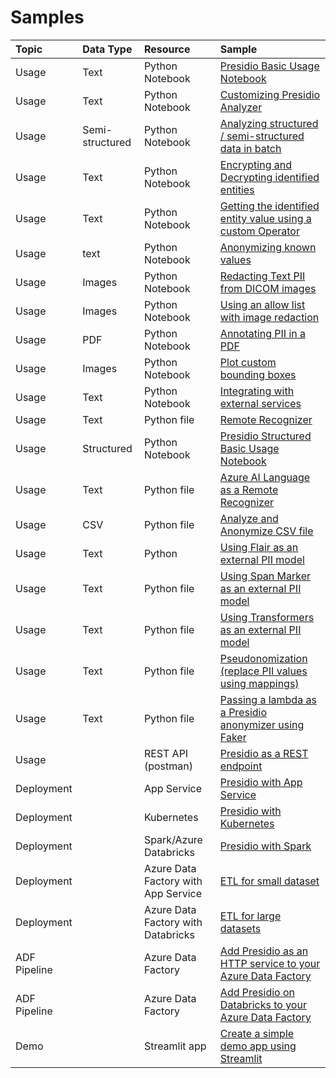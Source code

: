 # Samples

| Topic       |     Data Type     |Resource                                  | Sample                                                                                                                                          |
| :---------- |:--------------------------------------| :---------------------------------| :---------------------------------------------------------------------------------------------------------------------------------------------- |
| Usage | Text      | Python Notebook                       | [Presidio Basic Usage Notebook](https://github.com/microsoft/presidio/blob/main/docs/samples//python/presidio_notebook.ipynb)  |
| Usage | Text       | Python Notebook                       | [Customizing Presidio Analyzer](https://github.com/microsoft/presidio/blob/main/docs/samples//python/customizing_presidio_analyzer.ipynb) |
| Usage | Semi-structured       | Python Notebook                       | [Analyzing structured / semi-structured data in batch](https://github.com/microsoft/presidio/blob/main/docs/samples//python/batch_processing.ipynb)|
| Usage | Text       | Python Notebook                       | [Encrypting and Decrypting identified entities](https://github.com/microsoft/presidio/blob/main/docs/samples//python/encrypt_decrypt.ipynb)|
| Usage | Text       | Python Notebook                       | [Getting the identified entity value using a custom Operator](https://github.com/microsoft/presidio/blob/main/docs/samples/python/getting_entity_values.ipynb)|
| Usage | text       | Python Notebook                       | [Anonymizing known values](https://github.com/microsoft/presidio/blob/main/docs/samples/python/Anonymizing%20known%20values.ipynb)
| Usage | Images       | Python Notebook                       | [Redacting Text PII from DICOM images](python/example_dicom_image_redactor.ipynb)
| Usage | Images        | Python Notebook                       | [Using an allow list with image redaction](https://github.com/microsoft/presidio/blob/main/docs/samples/python/image_redaction_allow_list_approach.ipynb)
| Usage | PDF   | Python Notebook                       | [Annotating PII in a PDF](https://github.com/microsoft/presidio/blob/main/docs/samples/python/example_pdf_annotation.ipynb)
| Usage | Images     | Python Notebook                       | [Plot custom bounding boxes](https://github.com/microsoft/presidio/blob/main/docs/samples/python/plot_custom_bboxes.ipynb)
| Usage | Text     | Python Notebook                       | [Integrating with external services](https://github.com/microsoft/presidio/blob/main/docs/samples/python/integrating_with_external_services.ipynb) |
| Usage | Text       | Python file                               | [Remote Recognizer](https://github.com/microsoft/presidio/blob/main/docs/samples/python/example_remote_recognizer.py) |
| Usage | Structured     | Python Notebook                       | [Presidio Structured Basic Usage Notebook](https://github.com/microsoft/presidio/blob/main/docs/samples/python/example_structured.ipynb) |
| Usage | Text      | Python file                               | [Azure AI Language as a Remote Recognizer](python/text_analytics/index.md)  |
| Usage | CSV       | Python file                               | [Analyze and Anonymize CSV file](https://github.com/microsoft/presidio/blob/main/docs/samples/python/process_csv_file.py) |
| Usage | Text      | Python                                | [Using Flair as an external PII model](https://github.com/microsoft/presidio/blob/main/docs/samples/python/flair_recognizer.py)|
| Usage | Text      | Python file                               | [Using Span Marker as an external PII model](https://github.com/microsoft/presidio/blob/main/docs/samples/python/span_marker_recognizer.py)|
| Usage | Text      | Python file                               | [Using Transformers as an external PII model](python/transformers_recognizer/index.md)|
| Usage | Text      | Python file                               | [Pseudonomization (replace PII values using mappings)](https://github.com/microsoft/presidio/blob/main/docs/samples/python/pseudonomyzation.ipynb)|
| Usage | Text      | Python file                               | [Passing a lambda as a Presidio anonymizer using Faker](https://github.com/microsoft/presidio/blob/main/docs/samples/python/example_custom_lambda_anonymizer.py)|
| Usage      | | REST API (postman)                    | [Presidio as a REST endpoint](docker/index.md)|
| Deployment | | App Service                           | [Presidio with App Service](deployments/app-service/index.md)|
| Deployment | | Kubernetes                            | [Presidio with Kubernetes](deployments/k8s/index.md)|
| Deployment | | Spark/Azure Databricks                | [Presidio with Spark](deployments/spark/index.md)|
| Deployment | | Azure Data Factory with App Service   | [ETL for small dataset](deployments/data-factory/presidio-data-factory.md#option-1-presidio-as-an-http-rest-endpoint) |
| Deployment | | Azure Data Factory with Databricks    | [ETL for large datasets](deployments/data-factory/presidio-data-factory.md#option-2-presidio-on-azure-databricks) |
| ADF Pipeline | | Azure Data Factory | [Add Presidio as an HTTP service to your Azure Data Factory](deployments/data-factory/presidio-data-factory-template-gallery-http.md) |
| ADF Pipeline | | Azure Data Factory | [Add Presidio on Databricks to your Azure Data Factory](deployments/data-factory/presidio-data-factory-template-gallery-databricks.md) |
| Demo |  | Streamlit app | [Create a simple demo app using Streamlit](python/streamlit/index.md)
